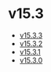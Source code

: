 # v15.3

- [v15.3.3](v15.3.3.ja.md)
- [v15.3.2](v15.3.2.ja.md)
- [v15.3.1](v15.3.1.ja.md)
- [v15.3.0](v15.3.0.ja.md)
